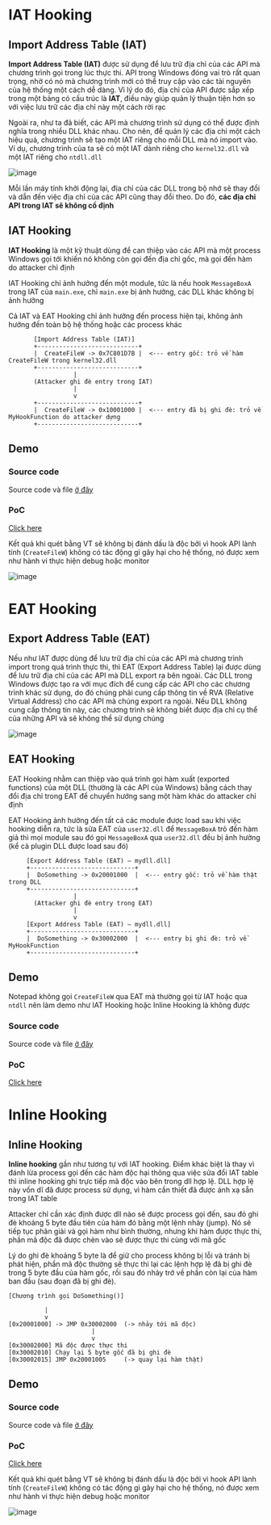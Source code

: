 # IAT Hooking
## Import Address Table (IAT)
**Import Address Table (IAT)** được sử dụng để lưu trữ địa chỉ của các API mà chương trình gọi trong lúc thực thi. API trong Windows đóng vai trò rất quan trọng, nhờ có nó mà chương trình mới có thể truy cập vào các tài nguyên của hệ thống một cách dễ dàng. Vì lý do đó, địa chỉ của API được sắp xếp trong một bảng có cấu trúc là **IAT**, điều này giúp quản lý thuận tiện hơn so với việc lưu trữ các địa chỉ này một cách rời rạc

Ngoài ra, như ta đã biết, các API mà chương trình sử dụng có thể được định nghĩa trong nhiều DLL khác nhau. Cho nên, để quản lý các địa chỉ một cách hiệu quả, chương trình sẽ tạo một IAT riêng cho mỗi DLL mà nó import vào. Ví dụ, chương trình của ta sẽ có một IAT dành riêng cho `kernel32.dll` và một IAT riêng cho `ntdll.dll`

![image](https://hackmd.io/_uploads/H1sOj7lmxg.png)

Mỗi lần máy tính khởi động lại, địa chỉ của các DLL trong bộ nhớ sẽ thay đổi và dẫn đến việc địa chỉ của các API cũng thay đổi theo. Do đó, **các địa chỉ API trong IAT sẽ không cố định**

## IAT Hooking 
**IAT Hooking** là một kỹ thuật dùng để can thiệp vào các API mà một process Windows gọi tới khiến nó không còn gọi đến địa chỉ gốc, mà gọi đến hàm do attacker chỉ định

IAT Hooking chỉ ảnh hưởng đến một module, tức là nếu hook `MessageBoxA` trong IAT của `main.exe`, chỉ `main.exe` bị ảnh hưởng, các DLL khác không bị ảnh hưởng

Cả IAT và EAT Hooking chỉ ảnh hưởng đến process hiện tại, không ảnh hưởng đến toàn bộ hệ thống hoặc các process khác
```
       [Import Address Table (IAT)]
       +----------------------------+
       |  CreateFileW -> 0x7C801D7B |  <--- entry gốc: trỏ về hàm CreateFileW trong kernel32.dll
       +----------------------------+
                  |
       (Attacker ghi đè entry trong IAT)
                  |
                  v
       +----------------------------+
       |  CreateFileW -> 0x10001000 |  <--- entry đã bị ghi đè: trỏ về MyHookFunction do attacker dựng
       +----------------------------+
```
## Demo
### Source code
Source code và file [ở đây](https://github.com/tohkabe/dak_magiz/tree/main/Week_3/Task_1)

### PoC
[Click here](https://limewire.com/d/Don28#rTGg99sZgz)

Kết quả khi quét bằng VT sẽ không bị đánh dấu là độc bởi vì hook API lành tính (`CreateFileW`) không có tác động gì gây hại cho hệ thống, nó được xem như hành vi thực hiện debug hoặc monitor

![image](https://hackmd.io/_uploads/B1QGlf_Qxg.png)

# EAT Hooking
## Export Address Table (EAT)
Nếu như IAT được dùng để lưu trữ địa chỉ của các API mà chương trình import trong quá trình thực thi, thì EAT (Export Address Table) lại được dùng để lưu trữ địa chỉ của các API mà DLL export ra bên ngoài. Các DLL trong Windows được tạo ra với mục đích để cung cấp các API cho các chương trình khác sử dụng, do đó chúng phải cung cấp thông tin về RVA (Relative Virtual Address) cho các API mà chúng export ra ngoài. Nếu DLL không cung cấp thông tin này, các chương trình sẽ không biết được địa chỉ cụ thể của những API và sẽ không thể sử dụng chúng

![image](https://hackmd.io/_uploads/ByqaeQ_mgx.png)
## EAT Hooking
EAT Hooking nhằm can thiệp vào quá trình gọi hàm xuất (exported functions) của một DLL (thường là các API của Windows) bằng cách thay đổi địa chỉ trong EAT để chuyển hướng sang một hàm khác do attacker chỉ định

EAT Hooking ảnh hưởng đến tất cả các module được load sau khi việc hooking diễn ra, tức là sửa EAT của `user32.dll` để `MessageBoxA` trỏ đến hàm giả thì mọi module sau đó gọi `MessageBoxA` qua `user32.dll` đều bị ảnh hưởng (kể cả plugin DLL được load sau đó)
```
     [Export Address Table (EAT) – mydll.dll]
     +-----------------------------+
     |  DoSomething -> 0x20001000  |  <--- entry gốc: trỏ về hàm thật trong DLL
     +-----------------------------+
                  |
       (Attacker ghi đè entry trong EAT)
                  |
                  v
     [Export Address Table (EAT) – mydll.dll]
     +-----------------------------+
     |  DoSomething -> 0x30002000  |  <--- entry bị ghi đè: trỏ về MyHookFunction 
     +-----------------------------+
```

## Demo 
Notepad không gọi `CreateFileW` qua EAT mà thường gọi từ IAT hoặc qua `ntdll` nên làm demo như IAT Hooking hoặc Inline Hooking là không được

### Source code
Source code và file [ở đây](https://github.com/tohkabe/dak_magiz/tree/main/Week_3/Task_2)

### PoC
[Click here]()

# Inline Hooking
## Inline Hooking 
**Inline hooking** gần như tương tự với IAT hooking. Điểm khác biệt là thay vì đánh lừa process gọi đến các hàm độc hại thông qua việc sửa đổi IAT table thì inline hooking ghi trực tiếp mã độc vào bên trong dll hợp lệ. DLL hợp lệ này vốn dĩ đã được process sử dụng, vì hàm cần thiết đã được ánh xạ sẵn trong IAT table

Attacker chỉ cần xác định được dll nào sẽ được process gọi đến, sau đó ghi đè khoảng 5 byte đầu tiên của hàm đó bằng một lệnh nhảy (jump). Nó sẽ tiếp tục phân giải và gọi hàm như bình thường, nhưng khi hàm được thực thi, phần mã độc đã được chèn vào sẽ được thực thi cùng với mã gốc

Lý do ghi đè khoảng 5 byte là để giữ cho process không bị lỗi và tránh bị phát hiện, phần mã độc thường sẽ thực thi lại các lệnh hợp lệ đã bị ghi đè trong 5 byte đầu của hàm gốc, rồi sau đó nhảy trở về phần còn lại của hàm ban đầu (sau đoạn đã bị ghi đè).

```
[Chương trình gọi DoSomething()]

          |
          v
[0x20001000] -> JMP 0x30002000  (-> nhảy tới mã độc)
                       |
                       v
[0x30002000] Mã độc được thực thi
[0x30002010] Chạy lại 5 byte gốc đã bị ghi đè
[0x30002015] JMP 0x20001005     (-> quay lại hàm thật)
```
## Demo
### Source code
Source code và file [ở đây](https://github.com/tohkabe/dak_magiz/tree/main/Week_3/Task_3)

### PoC
[Click here](https://limewire.com/d/ynD9n#jv1ERxIj1d)

Kết quả khi quét bằng VT sẽ không bị đánh dấu là độc bởi vì hook API lành tính (`CreateFileW`) không có tác động gì gây hại cho hệ thống, nó được xem như hành vi thực hiện debug hoặc monitor

![image](https://hackmd.io/_uploads/SyM9MFtmge.png)
